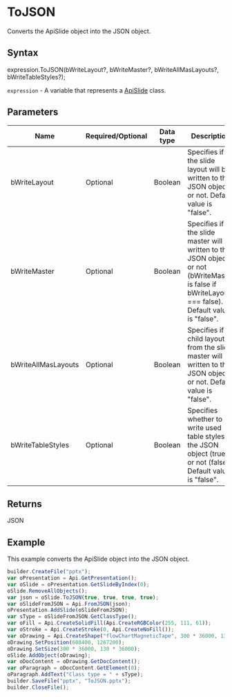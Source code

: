 # ToJSON

Converts the ApiSlide object into the JSON object.

## Syntax

expression.ToJSON(bWriteLayout?, bWriteMaster?, bWriteAllMasLayouts?, bWriteTableStyles?);

`expression` - A variable that represents a [ApiSlide](../ApiSlide.md) class.

## Parameters

| **Name** | **Required/Optional** | **Data type** | **Description** |
| ------------- | ------------- | ------------- | ------------- |
| bWriteLayout | Optional | Boolean | Specifies if the slide layout will be written to the JSON object or not. Default value is "false". |
| bWriteMaster | Optional | Boolean | Specifies if the slide master will be written to the JSON object or not (bWriteMaster is false if bWriteLayout === false). Default value is "false". |
| bWriteAllMasLayouts | Optional | Boolean | Specifies if all child layouts from the slide master will be written to the JSON object or not. Default value is "false". |
| bWriteTableStyles | Optional | Boolean | Specifies whether to write used table styles to the JSON object (true) or not (false). Default value is "false". |

## Returns

JSON

## Example

This example converts the ApiSlide object into the JSON object.

```javascript
builder.CreateFile("pptx");
var oPresentation = Api.GetPresentation();
var oSlide = oPresentation.GetSlideByIndex(0);
oSlide.RemoveAllObjects();
var json = oSlide.ToJSON(true, true, true, true);
var oSlideFromJSON = Api.FromJSON(json);
oPresentation.AddSlide(oSlideFromJSON);
var sType = oSlideFromJSON.GetClassType();
var oFill = Api.CreateSolidFill(Api.CreateRGBColor(255, 111, 61));
var oStroke = Api.CreateStroke(0, Api.CreateNoFill());
var oDrawing = Api.CreateShape("flowChartMagneticTape", 300 * 36000, 130 * 36000, oFill, oStroke);
oDrawing.SetPosition(608400, 1267200);
oDrawing.SetSize(300 * 36000, 130 * 36000);
oSlide.AddObject(oDrawing);
var oDocContent = oDrawing.GetDocContent();
var oParagraph = oDocContent.GetElement(0);
oParagraph.AddText("Class type = " + sType);
builder.SaveFile("pptx", "ToJSON.pptx");
builder.CloseFile();
```